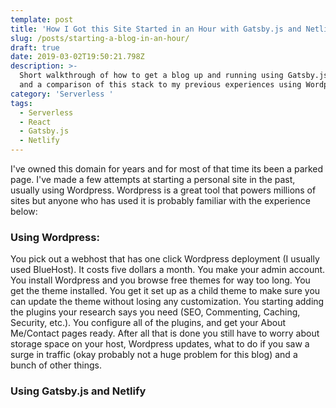 ```yaml
---
template: post
title: 'How I Got this Site Started in an Hour with Gatsby.js and Netlify '
slug: /posts/starting-a-blog-in-an-hour/
draft: true
date: 2019-03-02T19:50:21.798Z
description: >-
  Short walkthrough of how to get a blog up and running using Gatsby.js/Netlify
  and a comparison of this stack to my previous experiences using Wordpress. 
category: 'Serverless '
tags:
  - Serverless
  - React
  - Gatsby.js
  - Netlify
---
```

I've owned this domain for years and for most of that time its been a parked page. I've made a few attempts at starting a personal site in the past, usually using Wordpress. Wordpress is a great tool that powers millions of sites but anyone who has used it is probably familiar with the experience below:

### Using Wordpress: 

You pick out a webhost that has one click Wordpress deployment (I usually used BlueHost). It costs five dollars a month. You make your admin account. You install Wordpress and you browse free themes for way too long. You get the theme installed. You get it set up as a child theme to make sure you can update the theme without losing any customization. You starting adding the plugins your research says you need (SEO, Commenting, Caching, Security, etc.). You configure all of the plugins, and get your About Me/Contact pages ready. After all that is done you still have to worry about storage space on your host, Wordpress updates, what  to do if you saw a surge in traffic (okay probably not a huge problem for this blog) and a bunch of other things. 

### Using Gatsby.js and Netlify 

